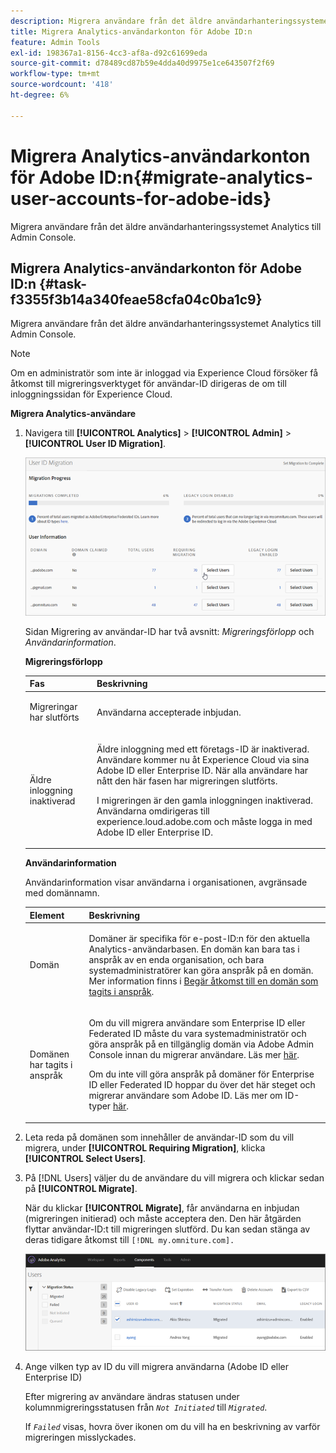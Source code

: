 ```yaml
---
description: Migrera användare från det äldre användarhanteringssystemet Analytics till Admin Console.
title: Migrera Analytics-användarkonton för Adobe ID:n
feature: Admin Tools
exl-id: 198367a1-8156-4cc3-af8a-d92c61699eda
source-git-commit: d78489cd87b59e4dda40d9975e1ce643507f2f69
workflow-type: tm+mt
source-wordcount: '418'
ht-degree: 6%

---
```


# Migrera Analytics-användarkonton för Adobe ID:n{#migrate-analytics-user-accounts-for-adobe-ids}

Migrera användare från det äldre användarhanteringssystemet Analytics till Admin Console.

## Migrera Analytics-användarkonton för Adobe ID:n {#task-f3355f3b14a340feae58cfa04c0ba1c9}

Migrera användare från det äldre användarhanteringssystemet Analytics till Admin Console.

>[!NOTE]
>
>Om en administratör som inte är inloggad via Experience Cloud försöker få åtkomst till migreringsverktyget för användar-ID dirigeras de om till inloggningssidan för Experience Cloud.

**Migrera Analytics-användare**

1. Navigera till **[!UICONTROL Analytics]** > **[!UICONTROL Admin]** > **[!UICONTROL User ID Migration]**.

   ![](/help/admin/admin/user-management2/user-migration/assets/migration-progress.png)

   Sidan Migrering av användar-ID har två avsnitt: *Migreringsförlopp* och *Användarinformation*.

   **Migreringsförlopp**

   <table id="table_F9F1CFF762C745E198CB075A02BA2DDA"> 
   <thead> 
   <tr> 
      <th colname="col1" class="entry"> Fas </th> 
      <th colname="col2" class="entry"> Beskrivning </th> 
   </tr>
   </thead>
   <tbody> 
   <tr> 
      <td colname="col1"> <p>Migreringar har slutförts </p> </td> 
      <td colname="col2"> <p>Användarna accepterade inbjudan. </p> </td> 
   </tr> 
   <tr> 
      <td colname="col1"> <p>Äldre inloggning inaktiverad </p> </td> 
      <td colname="col2"> <p>Äldre inloggning med ett företags-ID är inaktiverad. Användare kommer nu åt Experience Cloud via sina Adobe ID eller Enterprise ID. När alla användare har nått den här fasen har migreringen slutförts. </p> <p>I migreringen är den gamla inloggningen inaktiverad. Användarna omdirigeras till <span class="filepath"> experience.loud.adobe.com</span> och måste logga in med Adobe ID eller Enterprise ID. </p> </td> 
   </tr> 
   </tbody> 
   </table>

   **Användarinformation**

   Användarinformation visar användarna i organisationen, avgränsade med domännamn.

   <table id="table_3822E27AF81E4A188562FEB5131548A5"> 
   <thead> 
   <tr> 
      <th colname="col1" class="entry"> Element </th> 
      <th colname="col2" class="entry"> Beskrivning </th> 
   </tr>
   </thead>
   <tbody> 
   <tr> 
      <td colname="col1"> <p>Domän </p> </td> 
      <td colname="col2"> <p>Domäner är specifika för e-post-ID:n för den aktuella Analytics-användarbasen. En domän kan bara tas i anspråk av en enda organisation, och bara systemadministratörer kan göra anspråk på en domän. Mer information finns i <a href="https://helpx.adobe.com/enterprise/help/request-access-to-claimed-domain.html"> Begär åtkomst till en domän som tagits i anspråk</a>. </p> </td> 
   </tr> 
   <tr> 
      <td colname="col1"> <p>Domänen har tagits i anspråk </p> </td> 
      <td colname="col2"> <p>Om du vill migrera användare som Enterprise ID eller Federated ID måste du vara systemadministratör och göra anspråk på en tillgänglig domän via Adobe Admin Console innan du migrerar användare. Läs mer <a href="https://helpx.adobe.com/enterprise/help/identity.html"> här</a>. </p> <p>Om du inte vill göra anspråk på domäner för Enterprise ID eller Federated ID hoppar du över det här steget och migrerar användare som Adobe ID. Läs mer om ID-typer <a href="https://helpx.adobe.com/enterprise/help/identity.html"> här</a>. </p> </td> 
   </tr> 
   </tbody> 
   </table>

1. Leta reda på domänen som innehåller de användar-ID som du vill migrera, under **[!UICONTROL Requiring Migration]**, klicka **[!UICONTROL Select Users]**.
1. På [!DNL Users] väljer du de användare du vill migrera och klickar sedan på **[!UICONTROL Migrate]**.

   När du klickar **[!UICONTROL Migrate]**, får användarna en inbjudan (migreringen initierad) och måste acceptera den. Den här åtgärden flyttar användar-ID:t till migreringen slutförd. Du kan sedan stänga av deras tidigare åtkomst till `[!DNL my.omniture.com].`

   ![](/help/admin/admin/user-management2/user-migration/assets/user-info.png)

1. Ange vilken typ av ID du vill migrera användarna (Adobe ID eller Enterprise ID)

   Efter migrering av användare ändras statusen under kolumnmigreringsstatusen från *`Not Initiated`* till *`Migrated`*.

   If *`Failed`* visas, hovra över ikonen om du vill ha en beskrivning av varför migreringen misslyckades.
